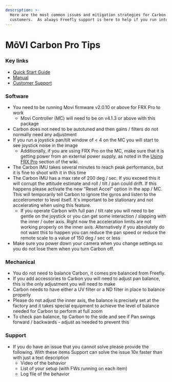 ```yaml
---
description: >-
  Here are the most common issues and mitigation strategies for Carbon
  customers.  As always Freefly support is here to help if you run into issues!
---
```


# MōVI Carbon Pro Tips

### Key links

* [Quick Start Guide](https://docs.google.com/document/d/1q0S6bYa0j7KNIPyDE6ysQRg82Gj7m3edNHMcPU4ZzFY/edit#heading=h.plkj0nqr3ski)
* [Manual](https://docs.google.com/document/d/1Qj879QV_canraQmIV7_-zamYaQdCsQ-leps5wR1DZRc/edit)
* [Customer Support](mailto:support@freeflysystems.com)

### Software

* You need to be running Movi firmware v2.0.10 or above for FRX Pro to work
  * Movi Controller \(MC\) will need to be on v4.1.3 or above with this package
* Carbon does not need to be autotuned and then gains / filters do not normally need any adjustment
* If you run a joystick pan/tilt window of &lt; 4 on the MC you will start to see joystick noise in the image
  * Additionally, if you are using FRX Pro on the MC, make sure that it is getting power from an external power supply, as noted in the [Using FRX Pro](../../frx-pro/how-to-use/) section of the wiki.
* The Carbon IMU takes several minutes to reach peak performance, but it is fine to shoot with it in this time
* The Carbon IMU has a max rate of 200 deg / sec. If you exceed this it will corrupt the attitude estimate and roll / tilt / pan could drift. If this happens please activate the new “Reset Accel” option in the app / MC. This will temporarily tell Carbon to ignore the gyros and listen to the accelerometer to level itself. It's important to be stationary and not accelerating when using this feature.
  * If you operate Carbon with full pan / tilt rate you will need to be gentle on the joystick or you can get some interaction / slapping with the inner / outer axis.  Right now the acceleration limits are not working properly on the inner axis. Alternatively if you absolutely do not want this to happen you can reduce the pan speed or reduce the remote scale to a value of 150 deg / sec or less
* Make sure you power down your camera when you change settings so you do not lose them when you turn Carbon off.  

### Mechanical

* You do not need to balance Carbon, it comes pre balanced from Freefly.
* If you add accessories to Carbon you will need to adjust pan balance, this is the only adjustment you will need to make
* Carbon needs to have either a UV filter or a ND filter in place to balance properly
* Please do not adjust the inner axis, the balance is precisely set at the factory and it takes special equipment to achieve the level of balance needed for Carbon to perform at full zoom
* To check pan balance, tip Carbon to the side and see if Pan swings forward / backwards - adjust as needed to prevent this

### Support

* If you do have an issue that you cannot solve please provide the following.  With these items Support can solve the issue 10x faster than with just a text description
  * Video of the behavior
  * List of your setup \(with FWs running on each item\)
  * Log file of the behavior

